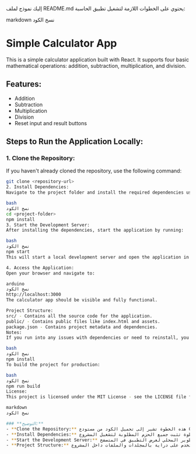 إليك نموذج لملف README.md يحتوي على الخطوات اللازمة لتشغيل تطبيق الحاسبة:

markdown
نسخ الكود
# Simple Calculator App

This is a simple calculator application built with React. It supports four basic mathematical operations: addition, subtraction, multiplication, and division.

## Features:
- Addition
- Subtraction
- Multiplication
- Division
- Reset input and result buttons

## Steps to Run the Application Locally:

### 1. **Clone the Repository:**
   If you haven't already cloned the repository, use the following command:
   ```bash
   git clone <repository-url>
2. Install Dependencies:
Navigate to the project folder and install the required dependencies using npm:

bash
نسخ الكود
cd <project-folder>
npm install
3. Start the Development Server:
After installing the dependencies, start the application by running:

bash
نسخ الكود
npm start
This will start a local development server and open the application in your default web browser.

4. Access the Application:
Open your browser and navigate to:

arduino
نسخ الكود
http://localhost:3000
The calculator app should be visible and fully functional.

Project Structure:
src/ - Contains all the source code for the application.
public/ - Contains public files like index.html and assets.
package.json - Contains project metadata and dependencies.
Notes:
If you run into any issues with dependencies or need to reinstall, you can delete the node_modules folder and run:

bash
نسخ الكود
npm install
To build the project for production:

bash
نسخ الكود
npm run build
License:
This project is licensed under the MIT License - see the LICENSE file for details.

markdown
نسخ الكود

### **التوضيح:**
- **Clone the Repository:** هذه الخطوة تشير إلى تحميل الكود من مستودع Git إذا كان موجودًا.
- **Install Dependencies:** هذه الخطوة تثبت جميع الحزم المطلوبة لتشغيل المشروع.
- **Start the Development Server:** يتم تشغيل خادم التطوير المحلي لعرض التطبيق في المتصفح.
- **Project Structure:** يوضح هيكل المشروع بحيث يكون المستخدم على دراية بالمجلدات والملفات داخل المشروع.